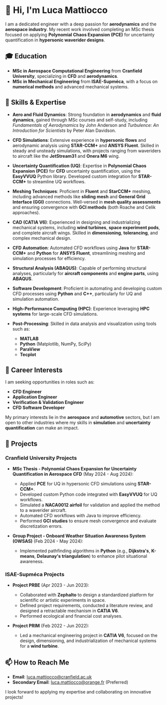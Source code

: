 # 👋 Hi, I'm Luca Mattiocco

I am a dedicated engineer with a deep passion for **aerodynamics** and the **aerospace industry**. My recent work involved completing an MSc thesis focused on applying **Polynomial Chaos Expansion (PCE)** for uncertainty quantification in **hypersonic waverider designs**.

## 🎓 Education

- **MSc in Aerospace Computational Engineering** from **Cranfield University**, specializing in **CFD** and **aerodynamics**.
- **MSc in Mechanical Engineering** from **ISAE-Supméca**, with a focus on **numerical methods** and advanced mechanical systems.

## 🔧 Skills & Expertise

- **Aero and Fluid Dynamics**: Strong foundation in **aerodynamics** and **fluid dynamics**, gained through MSc courses and self-study, including *Fundamentals of Aerodynamics* by John Anderson and *Turbulence: An Introduction for Scientists* by Peter Alan Davidson.
  
- **CFD Simulations**: Extensive experience in **hypersonic flows** and aerodynamic analysis using **STAR-CCM+** and **ANSYS Fluent**. Skilled in steady and unsteady simulations, with projects ranging from waveriders to aircraft like the **JetStream31** and **Onera M6** wing.

- **Uncertainty Quantification (UQ)**: Expertise in **Polynomial Chaos Expansion (PCE)** for **CFD** uncertainty quantification, using the **EasyVVUQ** Python library. Developed custom integration for **STAR-CCM+** to streamline UQ workflows.

- **Meshing Techniques**: Proficient in **Fluent** and **StarCCM+** meshing, including advanced methods like **sliding mesh** and **General Grid Interface (GGI)** connections. Well-versed in **mesh quality assessments** and ensuring convergence with **GCI methods** (both Roache and Celik approaches).

- **CAD (CATIA V6)**: Experienced in designing and industrializing mechanical systems, including **wind turbines**, **space experiment pods**, and complete aircraft wings. Skilled in **dimensioning**, **tolerancing**, and complex mechanical design.

- **CFD Automation**: Automated CFD workflows using **Java** for **STAR-CCM+** and **Python** for **ANSYS Fluent**, streamlining meshing and simulation processes for efficiency.

- **Structural Analysis (ABAQUS)**: Capable of performing structural analyses, particularly for **aircraft components** and **engine parts**, using **ABAQUS**.

- **Software Development**: Proficient in automating and developing custom CFD processes using **Python** and **C++**, particularly for UQ and simulation automation.

- **High-Performance Computing (HPC)**: Experience leveraging **HPC systems** for large-scale CFD simulations.

- **Post-Processing**: Skilled in data analysis and visualization using tools such as:
  - **MATLAB**
  - **Python** (Matplotlib, NumPy, SciPy)
  - **ParaView**
  - **Tecplot**

## 💼 Career Interests

I am seeking opportunities in roles such as:
- **CFD Engineer**
- **Application Engineer**
- **Verification & Validation Engineer**
- **CFD Software Developer**

My primary interests lie in the **aerospace** and **automotive** sectors, but I am open to other industries where my skills in **simulation** and **uncertainty quantification** can make an impact.

## 📝 Projects

### Cranfield University Projects

- **MSc Thesis - Polynomial Chaos Expansion for Uncertainty Quantification in Aerospace CFD** (May 2024 - Aug 2024):
  - Applied **PCE** for UQ in hypersonic CFD simulations using **STAR-CCM+**.
  - Developed custom Python code integrated with **EasyVVUQ** for UQ workflows.
  - Simulated a **NACA0012 airfoil** for validation and applied the method to a waverider aircraft.
  - Automated CFD workflows with Java to improve efficiency.
  - Performed **GCI studies** to ensure mesh convergence and evaluate discretization errors.

- **Group Project - Onboard Weather Situation Awareness System (OWSAS)** (Feb 2024 - May 2024):
  - Implemented pathfinding algorithms in **Python** (e.g., **Dijkstra's**, **K-means**, **Delaunay's triangulation**) to enhance pilot situational awareness.

### ISAE-Supméca Projects

- **Project PRBE** (Apr 2023 - Jun 2023):
  - Collaborated with **Zephalto** to design a standardized platform for scientific or artistic experiments in space.
  - Defined project requirements, conducted a literature review, and designed a retractable mechanism in **CATIA V6**.
  - Performed ecological and financial cost analyses.

- **Project PRIM** (Feb 2022 - Jun 2022):
  - Led a mechanical engineering project in **CATIA V6**, focused on the design, dimensioning, and industrialization of mechanical systems for a **wind turbine**.

## 📫 How to Reach Me

- **Email**: [luca.mattiocco@cranfield.ac.uk](mailto:luca.mattiocco@cranfield.ac.uk)  
- **Secondary Email**: [luca.mattiocco@orange.fr](mailto:luca.mattiocco@orange.fr) (Preferred)

I look forward to applying my expertise and collaborating on innovative projects!
